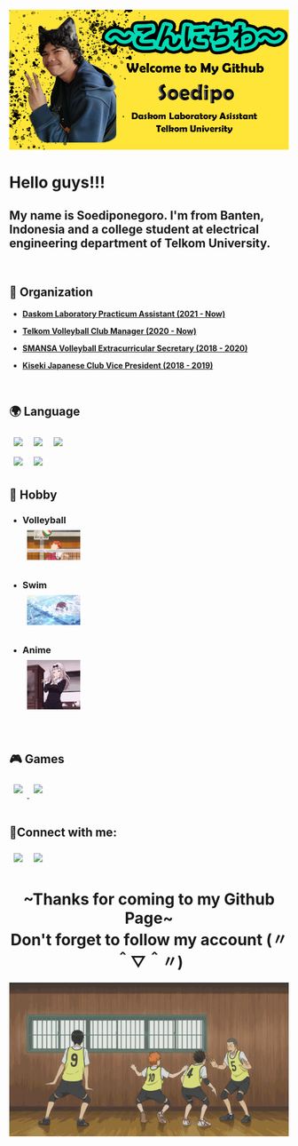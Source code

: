 ![Banner](https://raw.githubusercontent.com/Soedipo/Soedipo/main/BannerGitHub.png)

<h1>Hello guys!!!</h1>
<h2 align = "left">My name is Soediponegoro. I'm from Banten, Indonesia and a college student at electrical engineering department of Telkom University.</h3>

<br/>

## 💼 Organization

- **[Daskom Laboratory Practicum Assistant  (2021 - Now)](https://www.instagram.com/telu.daskom/)**

- **[Telkom Volleyball Club Manager (2020 - Now)](https://www.instagram.com/tvbc_official/)**

- **[SMANSA Volleyball Extracurricular Secretary (2018 - 2020)](https://www.instagram.com/opatbelasdude/)**

- **[Kiseki Japanese Club Vice President (2018 - 2019)](https://www.instagram.com/kiseki_smansa/)** 

<br/>

## 🌍 Language 
<p align="left"> 
    <img width="5%" height="auto" style="margin:0.5rem" src="https://cdn.countryflags.com/thumbs/indonesia/flag-400.png"/> 
    <img width="5%" height="auto" style="margin:0.5rem" src="https://upload.wikimedia.org/wikipedia/commons/thumb/f/f0/Flag_of_Japan_%28bordered%29.svg/640px-Flag_of_Japan_%28bordered%29.svg.png"/> 
    <img width="6.4%" height="auto" style="margin:0.5rem"  src="https://cdn.countryflags.com/thumbs/united-kingdom/flag-400.png"/> <br/>
    <img style="margin:0.5rem" src="https://img.icons8.com/color/48/000000/c-programming.png"/> 
    <img style="margin:0.5rem" src="https://img.icons8.com/color/48/000000/java-coffee-cup-logo.png"/>

<br/>

## 🎨 Hobby <br/>
- ### Volleyball <br/> <img width = 20% style="margin:0.5rem" src = "https://raw.githubusercontent.com/Soedipo/Soedipo/main/Spike.gif">

- ### Swim <br/> <img width = 20% style="margin:0.5rem" src = "https://raw.githubusercontent.com/Soedipo/Soedipo/main/Swim.gif">

- ### Anime<br/> <img width = 20% style="margin:0.5rem" src = "https://raw.githubusercontent.com/Soedipo/Soedipo/main/Chika.gif">

<br/>

## 🎮 Games

<p align="left"> 
    <a href = "https://tracker.gg/valorant/profile/riot/Singamon%23MK1/overview"> <img style="margin:0.5rem" src="https://img.icons8.com/color/48/00 0000/valorant.png"/> </a> 
    <a href="https://blitz.gg/lol/profile/sg/Frums" target="_blank"> <img width = 12% style="margin:0.5rem" src="https://upload.wikimedia.org/wikipedia/commons/thumb/d/d8/League_of_Legends_2019_vector.svg/1200px-League_of_Legends_2019_vector.svg.png"/> </a>

<br/>
<br/>

## 🔗Connect with me:
<p align="left"> 
    <a href = "https://www.instagram.com/soedipo_l/"><img style="margin:0.5rem" src="https://img.icons8.com/fluent/48/000000/instagram-new.png"/></a>
    <a href = "https://www.facebook.com/soediponegoro.lendou"><img style="margin:0.5rem" src="https://img.icons8.com/fluent/48/000000/facebook-new.png"/></a>
    
<br/>

<h1 align = center > ~Thanks for coming to my Github Page~ </br> Don't forget to follow my account (〃＾▽＾〃) </h1>

<div align = "center"><img src="https://raw.githubusercontent.com/Soedipo/Soedipo/main/Niku-wayyy.gif" /></div>

